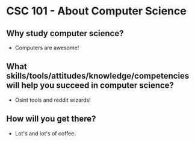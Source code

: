 # CSC 101 - About Computer Science


## Why study computer science?

- Computers are awesome!




## What skills/tools/attitudes/knowledge/competencies will help you succeed in computer science?

- Osint tools and reddit wizards!






## How will you get there?

- Lot's and lot's of coffee.






